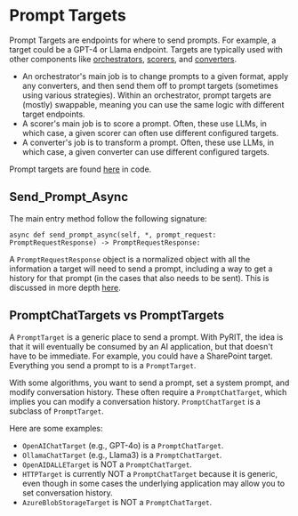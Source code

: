 # Prompt Targets

Prompt Targets are endpoints for where to send prompts. For example, a target could be a GPT-4 or Llama endpoint. Targets are typically used with other components like [orchestrators](../orchestrators/0_orchestrator.md), [scorers](../scoring/0_scoring.md), and [converters](../converters/0_converters.ipynb).

- An orchestrator's main job is to change prompts to a given format, apply any converters, and then send them off to prompt targets (sometimes using various strategies). Within an orchestrator, prompt targets are (mostly) swappable, meaning you can use the same logic with different target endpoints.
- A scorer's main job is to score a prompt. Often, these use LLMs, in which case, a given scorer can often use different configured targets.
- A converter's job is to transform a prompt. Often, these use LLMs, in which case, a given converter can use different configured targets.

Prompt targets are found [here](https://github.com/Azure/PyRIT/tree/main/pyrit/prompt_target/) in code.


## Send_Prompt_Async

The main entry method follow the following signature:

```
async def send_prompt_async(self, *, prompt_request: PromptRequestResponse) -> PromptRequestResponse:
```

A `PromptRequestResponse` object is a normalized object with all the information a target will need to send a prompt, including a way to get a history for that prompt (in the cases that also needs to be sent). This is discussed in more depth [here](../memory/3_prompt_request.md).

## PromptChatTargets vs PromptTargets

A `PromptTarget` is a generic place to send a prompt. With PyRIT, the idea is that it will eventually be consumed by an AI application, but that doesn't have to be immediate. For example, you could have a SharePoint target. Everything you send a prompt to is a `PromptTarget`.

With some algorithms, you want to send a prompt, set a system prompt, and modify conversation history. These often require a `PromptChatTarget`, which implies you can modify a conversation history. `PromptChatTarget` is a subclass of `PromptTarget`.

Here are some examples:

- `OpenAIChatTarget` (e.g., GPT-4o) is a `PromptChatTarget`.
- `OllamaChatTarget` (e.g., Llama3) is a `PromptChatTarget`.
- `OpenAIDALLETarget` is NOT a `PromptChatTarget`.
- `HTTPTarget` is currently NOT a `PromptChatTarget` because it is generic, even though in some cases the underlying application may allow you to set conversation history.
- `AzureBlobStorageTarget` is NOT a `PromptChatTarget`.
